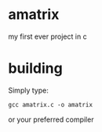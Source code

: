 # amatrix
my first ever project in c
# building
Simply type:
```
gcc amatrix.c -o amatrix
```
or your preferred compiler
